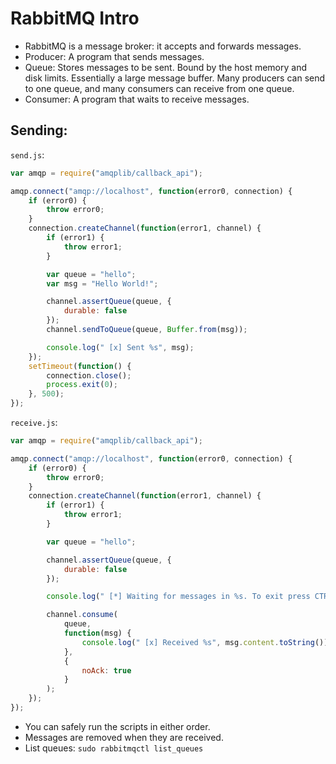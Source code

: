 # RabbitMQ Intro

-   RabbitMQ is a message broker: it accepts and forwards messages.
-   Producer: A program that sends messages.
-   Queue: Stores messages to be sent. Bound by the host memory and disk limits. Essentially a large message buffer. Many producers can send to one queue, and many consumers can receive from one queue.
-   Consumer: A program that waits to receive messages.

## Sending:

`send.js`:

```js
var amqp = require("amqplib/callback_api");

amqp.connect("amqp://localhost", function(error0, connection) {
    if (error0) {
        throw error0;
    }
    connection.createChannel(function(error1, channel) {
        if (error1) {
            throw error1;
        }

        var queue = "hello";
        var msg = "Hello World!";

        channel.assertQueue(queue, {
            durable: false
        });
        channel.sendToQueue(queue, Buffer.from(msg));

        console.log(" [x] Sent %s", msg);
    });
    setTimeout(function() {
        connection.close();
        process.exit(0);
    }, 500);
});
```

`receive.js`:

```js
var amqp = require("amqplib/callback_api");

amqp.connect("amqp://localhost", function(error0, connection) {
    if (error0) {
        throw error0;
    }
    connection.createChannel(function(error1, channel) {
        if (error1) {
            throw error1;
        }

        var queue = "hello";

        channel.assertQueue(queue, {
            durable: false
        });

        console.log(" [*] Waiting for messages in %s. To exit press CTRL+C", queue);

        channel.consume(
            queue,
            function(msg) {
                console.log(" [x] Received %s", msg.content.toString());
            },
            {
                noAck: true
            }
        );
    });
});
```

-   You can safely run the scripts in either order.
-   Messages are removed when they are received.
-   List queues: `sudo rabbitmqctl list_queues`
